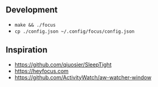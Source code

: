 ## Development

* `make && ./focus`
* `cp ./config.json ~/.config/focus/config.json`

## Inspiration

* https://github.com/qiuosier/SleepTight
* https://heyfocus.com
* https://github.com/ActivityWatch/aw-watcher-window